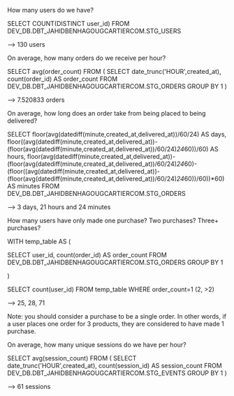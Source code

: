How many users do we have?

SELECT
COUNT(DISTINCT user_id)
FROM DEV_DB.DBT_JAHIDBENHAGOUGCARTIERCOM.STG_USERS

--> 130 users



On average, how many orders do we receive per hour?

SELECT
    avg(order_count)
FROM (
    SELECT
        date_trunc('HOUR',created_at), 
        count(order_id) AS order_count
    FROM DEV_DB.DBT_JAHIDBENHAGOUGCARTIERCOM.STG_ORDERS
    GROUP BY 1
)

--> 7.520833 orders



On average, how long does an order take from being placed to being delivered?

SELECT
        floor(avg(datediff(minute,created_at,delivered_at))/60/24) AS days,
        floor((avg(datediff(minute,created_at,delivered_at))-(floor(avg(datediff(minute,created_at,delivered_at))/60/24)*24*60))/60) AS hours,
        floor(avg(datediff(minute,created_at,delivered_at))-(floor(avg(datediff(minute,created_at,delivered_at))/60/24)*24*60)-(floor((avg(datediff(minute,created_at,delivered_at))-(floor(avg(datediff(minute,created_at,delivered_at))/60/24)*24*60))/60))*60) AS minutes
    FROM DEV_DB.DBT_JAHIDBENHAGOUGCARTIERCOM.STG_ORDERS
    
--> 3 days, 21 hours and 24 minutes



How many users have only made one purchase? Two purchases? Three+ purchases?

WITH temp_table AS (

SELECT
    user_id, 
    count(order_id) AS order_count
FROM DEV_DB.DBT_JAHIDBENHAGOUGCARTIERCOM.STG_ORDERS
GROUP BY 1

)

SELECT 
    count(user_id)
FROM temp_table
WHERE order_count=1 (2, >2)

--> 25, 28, 71

Note: you should consider a purchase to be a single order. In other words, if a user places one order for 3 products, they are considered to have made 1 purchase.

On average, how many unique sessions do we have per hour?

SELECT
    avg(session_count)
FROM (
    SELECT
        date_trunc('HOUR',created_at), 
        count(session_id) AS session_count
    FROM DEV_DB.DBT_JAHIDBENHAGOUGCARTIERCOM.STG_EVENTS
    GROUP BY 1
)

--> 61 sessions


